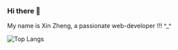 ### Hi there 👋
My name is Xin Zheng, a passionate web-developer !!! ^_^

![Top Langs](https://github-readme-stats.vercel.app/api/top-langs/?username=zhengx55&layout=compact)

